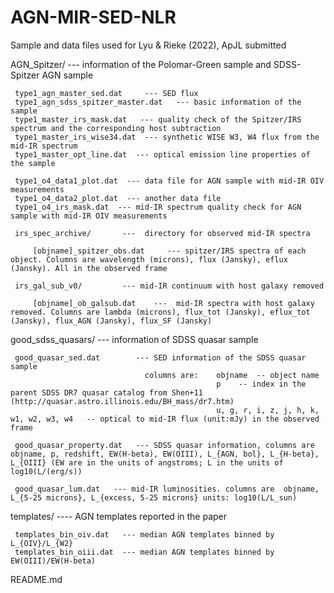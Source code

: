 # AGN-MIR-SED-NLR

Sample and data files used for Lyu & Rieke (2022), ApJL submitted


 AGN_Spitzer/    --- information of the Polomar-Green sample and SDSS-Spitzer AGN sample

     type1_agn_master_sed.dat     --- SED flux 
     type1_agn_sdss_spitzer_master.dat   --- basic information of the sample
     type1_master_irs_mask.dat   --- quality check of the Spitzer/IRS spectrum and the corresponding host subtraction
     type1_master_irs_wise34.dat  --- synthetic WISE W3, W4 flux from the mid-IR spectrum
     type1_master_opt_line.dat  --- optical emission line properties of the sample

     type1_o4_data1_plot.dat  --- data file for AGN sample with mid-IR OIV measurements
     type1_o4_data2_plot.dat  --- another data file
     type1_o4_irs_mask.dat  --- mid-IR spectrum quality check for AGN sample with mid-IR OIV measurements
     
     irs_spec_archive/       ---  directory for observed mid-IR spectra
         
         [objname]_spitzer_obs.dat     --- spitzer/IRS spectra of each object. Columns are wavelength (microns), flux (Jansky), eflux (Jansky). All in the observed frame
        
     irs_gal_sub_v0/         --- mid-IR continuum with host galaxy removed
         
         [objname]_ob_galsub.dat    ---  mid-IR spectra with host galaxy removed. Columns are lambda (microns), flux_tot (Jansky), eflux_tot (Jansky), flux_AGN (Jansky), flux_SF (Jansky)  


 good_sdss_quasars/    --- information of SDSS quasar sample
 
     good_quasar_sed.dat        --- SED information of the SDSS quasar sample
                                  columns are:    objname  -- object name
                                                  p    -- index in the parent SDSS DR7 quasar catalog from Shen+11 (http://quasar.astro.illinois.edu/BH_mass/dr7.htm)
                                                  u, g, r, i, z, j, h, k, w1, w2, w3, w4   -- optical to mid-IR flux (unit:mJy) in the observed frame

     good_quasar_property.dat   --- SDSS quasar information, columns are objname, p, redshift, EW(H-beta), EW(OIII), L_{AGN, bol}, L_{H-beta}, L_{OIII} (EW are in the units of angstroms; L in the units of log10(L/(erg/s))

     good_quasar_lum.dat   --- mid-IR luminosities. columns are  objname, L_{5-25 microns}, L_{excess, 5-25 microns} units: log10(L/L_sun)
 
 templates/    ---- AGN templates reported in the paper

     templates_bin_oiv.dat   --- median AGN templates binned by L_{OIV}/L_{W2} 
     templates_bin_oiii.dat  --- median AGN templates binned by EW(OIII)/EW(H-beta)

 README.md
